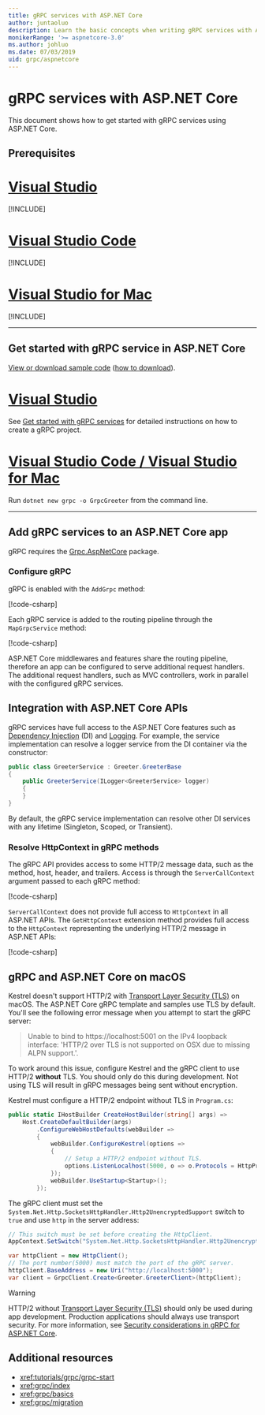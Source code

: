 ```yaml
---
title: gRPC services with ASP.NET Core
author: juntaoluo
description: Learn the basic concepts when writing gRPC services with ASP.NET Core.
monikerRange: '>= aspnetcore-3.0'
ms.author: johluo
ms.date: 07/03/2019
uid: grpc/aspnetcore
---
```

# gRPC services with ASP.NET Core

This document shows how to get started with gRPC services using ASP.NET Core.

## Prerequisites

# [Visual Studio](#tab/visual-studio)

[!INCLUDE[](~/includes/net-core-prereqs-vs-3.0.md)]

# [Visual Studio Code](#tab/visual-studio-code)

[!INCLUDE[](~/includes/net-core-prereqs-vsc-3.0.md)]

# [Visual Studio for Mac](#tab/visual-studio-mac)

[!INCLUDE[](~/includes/net-core-prereqs-mac-3.0.md)]

---

## Get started with gRPC service in ASP.NET Core

[View or download sample code](https://github.com/aspnet/AspNetCore.Docs/tree/master/aspnetcore/tutorials/grpc/grpc-start/sample) ([how to download](xref:index#how-to-download-a-sample)).

# [Visual Studio](#tab/visual-studio)

See [Get started with gRPC services](xref:tutorials/grpc/grpc-start) for detailed instructions on how to create a gRPC project.

# [Visual Studio Code / Visual Studio for Mac](#tab/visual-studio-code+visual-studio-mac)

Run `dotnet new grpc -o GrpcGreeter` from the command line.

---

## Add gRPC services to an ASP.NET Core app

gRPC requires the [Grpc.AspNetCore](https://www.nuget.org/packages/Grpc.AspNetCore) package.

### Configure gRPC

gRPC is enabled with the `AddGrpc` method:

[!code-csharp[](~/tutorials/grpc/grpc-start/sample/GrpcGreeter/Startup.cs?name=snippet&highlight=7)]

Each gRPC service is added to the routing pipeline through the `MapGrpcService` method:

[!code-csharp[](~/tutorials/grpc/grpc-start/sample/GrpcGreeter/Startup.cs?name=snippet&highlight=24)]

ASP.NET Core middlewares and features share the routing pipeline, therefore an app can be configured to serve additional request handlers. The additional request handlers, such as MVC controllers, work in parallel with the configured gRPC services.

## Integration with ASP.NET Core APIs

gRPC services have full access to the ASP.NET Core features such as [Dependency Injection](xref:fundamentals/dependency-injection) (DI) and [Logging](xref:fundamentals/logging/index). For example, the service implementation can resolve a logger service from the DI container via the constructor:

```csharp
public class GreeterService : Greeter.GreeterBase
{
    public GreeterService(ILogger<GreeterService> logger)
    {
    }
}
```

By default, the gRPC service implementation can resolve other DI services with any lifetime (Singleton, Scoped, or Transient).

### Resolve HttpContext in gRPC methods

The gRPC API provides access to some HTTP/2 message data, such as the method, host, header, and trailers. Access is through the `ServerCallContext` argument passed to each gRPC method:

[!code-csharp[](~/grpc/aspnetcore/sample/GrcpService/GreeterService.cs?highlight=3-4&name=snippet)]

`ServerCallContext` does not provide full access to `HttpContext` in all ASP.NET APIs. The `GetHttpContext` extension method provides full access to the `HttpContext` representing the underlying HTTP/2 message in ASP.NET APIs:

[!code-csharp[](~/grpc/aspnetcore/sample/GrcpService/GreeterService2.cs?highlight=6-7&name=snippet)]

## gRPC and ASP.NET Core on macOS

Kestrel doesn't support HTTP/2 with [Transport Layer Security (TLS)](https://tools.ietf.org/html/rfc5246) on macOS. The ASP.NET Core gRPC template and samples use TLS by default. You'll see the following error message when you attempt to start the gRPC server:

> Unable to bind to https://localhost:5001 on the IPv4 loopback interface: 'HTTP/2 over TLS is not supported on OSX due to missing ALPN support.'.

To work around this issue, configure Kestrel and the gRPC client to use HTTP/2 **without** TLS. You should only do this during development. Not using TLS will result in gRPC messages being sent without encryption.

Kestrel must configure a HTTP/2 endpoint without TLS in `Program.cs`:

```csharp
public static IHostBuilder CreateHostBuilder(string[] args) =>
    Host.CreateDefaultBuilder(args)
        .ConfigureWebHostDefaults(webBuilder =>
        {
            webBuilder.ConfigureKestrel(options =>
            {
                // Setup a HTTP/2 endpoint without TLS.
                options.ListenLocalhost(5000, o => o.Protocols = HttpProtocols.Http2);
            });
            webBuilder.UseStartup<Startup>();
        });
```

The gRPC client must set the `System.Net.Http.SocketsHttpHandler.Http2UnencryptedSupport` switch to `true` and use `http` in the server address:

```csharp
// This switch must be set before creating the HttpClient.
AppContext.SetSwitch("System.Net.Http.SocketsHttpHandler.Http2UnencryptedSupport", true);

var httpClient = new HttpClient();
// The port number(5000) must match the port of the gRPC server.
httpClient.BaseAddress = new Uri("http://localhost:5000");
var client = GrpcClient.Create<Greeter.GreeterClient>(httpClient);
```

> [!WARNING]
> HTTP/2 without [Transport Layer Security (TLS)](https://tools.ietf.org/html/rfc5246) should only be used during app development. Production applications should always use transport security. For more information, see [Security considerations in gRPC for ASP.NET Core](xref:grpc/security#transport-security).

## Additional resources

* <xref:tutorials/grpc/grpc-start>
* <xref:grpc/index>
* <xref:grpc/basics>
* <xref:grpc/migration>
